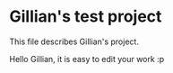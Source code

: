 # Gillian's test project

This file describes Gillian's project.

Hello Gillian, it is easy to edit your work :p

